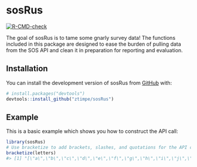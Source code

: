
<!-- README.md is generated from README.Rmd. Please edit that file -->

# sosRus

<!-- badges: start -->

[![R-CMD-check](https://github.com/ztimpe/sosRus/actions/workflows/R-CMD-check.yaml/badge.svg)](https://github.com/ztimpe/sosRus/actions/workflows/R-CMD-check.yaml)
<!-- badges: end -->

The goal of sosRus is to tame some gnarly survey data! The functions
included in this package are designed to ease the burden of pulling data
from the SOS API and clean it in preparation for reporting and
evaluation.

## Installation

You can install the development version of sosRus from
[GitHub](https://github.com/) with:

``` r
# install.packages("devtools")
devtools::install_github("ztimpe/sosRus")
```

## Example

This is a basic example which shows you how to construct the API call:

``` r
library(sosRus)
# Use bracketize to add brackets, slashes, and quotations for the API call
bracketize(letters)
#> [1] "[\"a\",\"b\",\"c\",\"d\",\"e\",\"f\",\"g\",\"h\",\"i\",\"j\",\"k\",\"l\",\"m\",\"n\",\"o\",\"p\",\"q\",\"r\",\"s\",\"t\",\"u\",\"v\",\"w\",\"x\",\"y\",\"z\"]"
```
